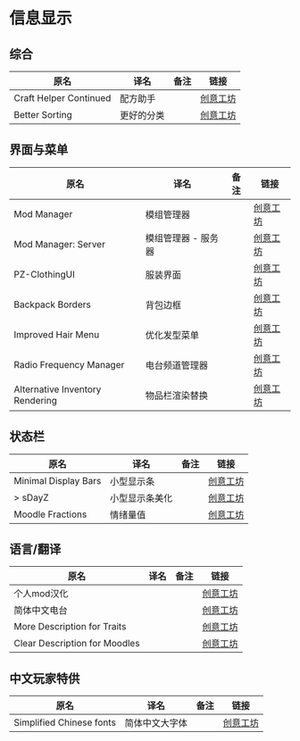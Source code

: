 # 信息显示

## 综合

| 原名                   | 译名       | 备注 | 链接                                                                          |
| ---------------------- | ---------- | ---- | ----------------------------------------------------------------------------- |
| Craft Helper Continued | 配方助手   |      | [创意工坊](https://steamcommunity.com/sharedfiles/filedetails/?id=2787291513) |
| Better Sorting         | 更好的分类 |      | [创意工坊](https://steamcommunity.com/sharedfiles/filedetails/?id=2313387159) |

## 界面与菜单

| 原名                            | 译名                | 备注 | 链接                                                                          |
| ------------------------------- | ------------------- | ---- | ----------------------------------------------------------------------------- |
| Mod Manager                     | 模组管理器          |      | [创意工坊](https://steamcommunity.com/sharedfiles/filedetails/?id=2694448564) |
| Mod Manager: Server             | 模组管理器 - 服务器 |      | [创意工坊](https://steamcommunity.com/sharedfiles/filedetails/?id=2725216703) |
| PZ-ClothingUI                   | 服装界面            |      | [创意工坊](https://steamcommunity.com/sharedfiles/filedetails/?id=2695471997) |
| Backpack Borders                | 背包边框            |      | [创意工坊](https://steamcommunity.com/sharedfiles/filedetails/?id=2808679062) |
| Improved Hair Menu              | 优化发型菜单        |      | [创意工坊](https://steamcommunity.com/sharedfiles/filedetails/?id=2732662310) |
| Radio Frequency Manager         | 电台频道管理器      |      | [创意工坊](https://steamcommunity.com/sharedfiles/filedetails/?id=2735294987) |
| Alternative Inventory Rendering | 物品栏渲染替换      |      | [创意工坊](https://steamcommunity.com/sharedfiles/filedetails/?id=2809595776) |

## 状态栏

| 原名                 | 译名           | 备注 | 链接                                                                          |
| -------------------- | -------------- | ---- | ----------------------------------------------------------------------------- |
| Minimal Display Bars | 小型显示条     |      | [创意工坊](https://steamcommunity.com/sharedfiles/filedetails/?id=2004998206) |
| > sDayZ              | 小型显示条美化 |      | [创意工坊](https://steamcommunity.com/sharedfiles/filedetails/?id=2799152712) |
| Moodle Fractions     | 情绪量值       |      | [创意工坊](https://steamcommunity.com/sharedfiles/filedetails/?id=2818432712) |

## 语言/翻译

| 原名                          | 译名 | 备注 | 链接                                                                          |
| ----------------------------- | ---- | ---- | ----------------------------------------------------------------------------- |
| 个人mod汉化                   |      |      | [创意工坊](https://steamcommunity.com/sharedfiles/filedetails/?id=2216172287) |
| 简体中文电台                  |      |      | [创意工坊](https://steamcommunity.com/sharedfiles/filedetails/?id=2234859503) |
| More Description for Traits   |      |      | [创意工坊](https://steamcommunity.com/sharedfiles/filedetails/?id=2685168362) |
| Clear Description for Moodles |      |      | [创意工坊](https://steamcommunity.com/sharedfiles/filedetails/?id=2763647806) |

## 中文玩家特供

| 原名                     | 译名           | 备注 | 链接                                                                          |
| ------------------------ | -------------- | ---- | ----------------------------------------------------------------------------- |
| Simplified Chinese fonts | 简体中文大字体 |      | [创意工坊](https://steamcommunity.com/sharedfiles/filedetails/?id=2322470605) |
